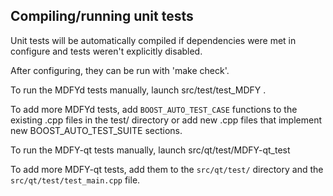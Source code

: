 Compiling/running unit tests
------------------------------------

Unit tests will be automatically compiled if dependencies were met in configure
and tests weren't explicitly disabled.

After configuring, they can be run with 'make check'.

To run the MDFYd tests manually, launch src/test/test_MDFY .

To add more MDFYd tests, add `BOOST_AUTO_TEST_CASE` functions to the existing
.cpp files in the test/ directory or add new .cpp files that
implement new BOOST_AUTO_TEST_SUITE sections.

To run the MDFY-qt tests manually, launch src/qt/test/MDFY-qt_test

To add more MDFY-qt tests, add them to the `src/qt/test/` directory and
the `src/qt/test/test_main.cpp` file.
